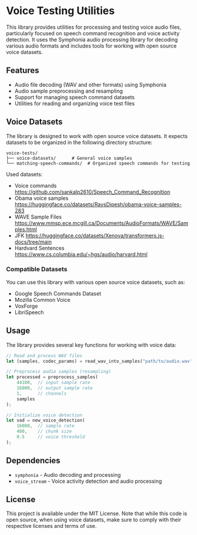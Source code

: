 # Voice Testing Utilities

This library provides utilities for processing and testing voice audio files, particularly focused on speech command recognition and voice activity detection. It uses the Symphonia audio processing library for decoding various audio formats and includes tools for working with open source voice datasets.

## Features

- Audio file decoding (WAV and other formats) using Symphonia
- Audio sample preprocessing and resampling
- Support for managing speech command datasets
- Utilities for reading and organizing voice test files

## Voice Datasets

The library is designed to work with open source voice datasets. It expects datasets to be organized in the following directory structure:

```
voice-tests/
├── voice-datasets/      # General voice samples
└── matching-speech-commands/  # Organized speech commands for testing
```

Used datasets:

 - Voice commands https://github.com/sankalp2610/Speech_Command_Recognition
 - Obama voice samples https://huggingface.co/datasets/RaysDipesh/obama-voice-samples-283
 - WAVE Sample Files https://www.mmsp.ece.mcgill.ca/Documents/AudioFormats/WAVE/Samples.html
 - JFK https://huggingface.co/datasets/Xenova/transformers.js-docs/tree/main
 - Hardvard Sentences https://www.cs.columbia.edu/~hgs/audio/harvard.html

### Compatible Datasets

You can use this library with various open source voice datasets, such as:

- Google Speech Commands Dataset
- Mozilla Common Voice
- VoxForge
- LibriSpeech

## Usage

The library provides several key functions for working with voice data:

```rust
// Read and process WAV files
let (samples, codec_params) = read_wav_into_samples("path/to/audio.wav");

// Preprocess audio samples (resampling)
let processed = preprocess_samples(
    44100,  // input sample rate
    16000,  // output sample rate
    1,      // channels
    samples
);

// Initialize voice detection
let vad = new_voice_detection(
    16000,  // sample rate
    480,    // chunk size
    0.5     // voice threshold
);
```

## Dependencies

- `symphonia` - Audio decoding and processing
- `voice_stream` - Voice activity detection and audio processing

## License

This project is available under the MIT License. Note that while this code is open source, when using voice datasets, make sure to comply with their respective licenses and terms of use.
